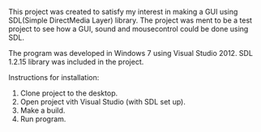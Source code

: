 This project was created to satisfy my interest in making a GUI using SDL(Simple DirectMedia Layer) library.
The project was ment to be a test project to see how a GUI, sound and mousecontrol could be done using SDL.

The program was developed in Windows 7 using Visual Studio 2012.
SDL 1.2.15 library was included in the project.


Instructions for installation:

  1. Clone project to the desktop.
  2. Open project vith Visual Studio (with SDL set up).
  3. Make a build.
  4. Run program.
